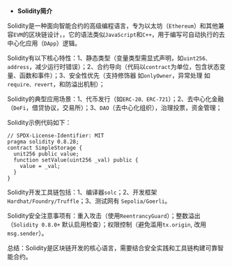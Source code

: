 - **Solidity简介**

Solidity是一种面向智能合约的高级编程语言，专为以太坊（`Ethereum`）和其他兼容`EVM`的区块链设计，，它的语法类似`JavaScript`和`C++`，用于编写可自动执行的去中心化应用（`DApp`）逻辑。

Solidity有以下核心特性：1、静态类型（变量类型需显式声明，如`uint256、address`，减少运行时错误）；2、合约导向（代码以`contract`为单位，包含状态变量、函数和事件）；3、安全性优先（支持修饰器 如`onlyOwner`，异常处理 如`require、revert`，和防溢出机制）；

Solidity的典型应用场景：1、代币发行（如`ERC-20、ERC-721`）；2、去中心化金融（`DeFi`，借贷协议，交易所）；3、`DAO`（去中心化组织），治理投票，资金管理；

Solidity示例代码如下：
```
// SPDX-License-Identifier: MIT  
pragma solidity 0.8.28;
contract SimpleStorage {
  unit256 public value;
  function setValue(uint256 _val) public {
    value = _val;
  }
}
```

Solidity开发工具链包括：1、编译器`solc`；2、开发框架`Hardhat/Foundry/Truffle`；3、测试网有 `Sepolia/Goerli`。

Solidity安全注意事项有：重入攻击（使用`ReentrancyGuard`）；整数溢出（`Solidity 0.8.0+` 默认启用检查）；权限控制（避免滥用`tx.origin`, 改用`msg.sender`）。

总结：Solidity是区块链开发的核心语言，需要结合安全实践和工具链构建可靠智能合约。
